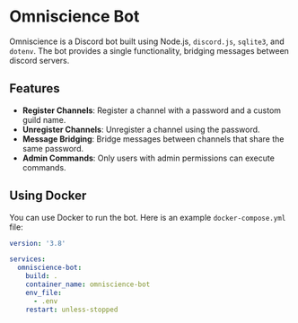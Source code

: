 # Omniscience Bot

Omniscience is a Discord bot built using Node.js, `discord.js`, `sqlite3`, and `dotenv`. The bot provides a single functionality, bridging messages between discord servers.

## Features

- **Register Channels**: Register a channel with a password and a custom guild name.
- **Unregister Channels**: Unregister a channel using the password.
- **Message Bridging**: Bridge messages between channels that share the same password.
- **Admin Commands**: Only users with admin permissions can execute commands.

## Using Docker

You can use Docker to run the bot. Here is an example `docker-compose.yml` file:

```yaml
version: '3.8'

services:
  omniscience-bot:
    build: .
    container_name: omniscience-bot
    env_file:
      - .env
    restart: unless-stopped
```
